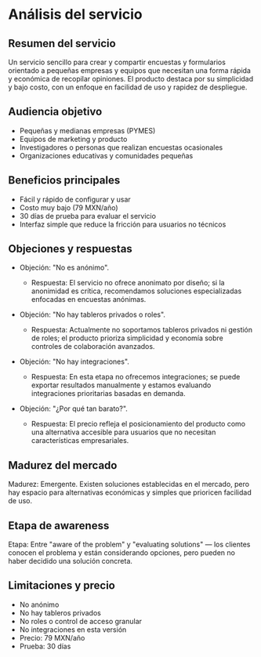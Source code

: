 # Análisis del servicio

## Resumen del servicio
Un servicio sencillo para crear y compartir encuestas y formularios orientado a pequeñas empresas y equipos que necesitan una forma rápida y económica de recopilar opiniones. El producto destaca por su simplicidad y bajo costo, con un enfoque en facilidad de uso y rapidez de despliegue.

## Audiencia objetivo
- Pequeñas y medianas empresas (PYMES)
- Equipos de marketing y producto
- Investigadores o personas que realizan encuestas ocasionales
- Organizaciones educativas y comunidades pequeñas

## Beneficios principales
- Fácil y rápido de configurar y usar
- Costo muy bajo (79 MXN/año)
- 30 días de prueba para evaluar el servicio
- Interfaz simple que reduce la fricción para usuarios no técnicos

## Objeciones y respuestas
- Objeción: "No es anónimo".
  - Respuesta: El servicio no ofrece anonimato por diseño; si la anonimidad es crítica, recomendamos soluciones especializadas enfocadas en encuestas anónimas.

- Objeción: "No hay tableros privados o roles".
  - Respuesta: Actualmente no soportamos tableros privados ni gestión de roles; el producto prioriza simplicidad y economía sobre controles de colaboración avanzados.

- Objeción: "No hay integraciones".
  - Respuesta: En esta etapa no ofrecemos integraciones; se puede exportar resultados manualmente y estamos evaluando integraciones prioritarias basadas en demanda.

- Objeción: "¿Por qué tan barato?".
  - Respuesta: El precio refleja el posicionamiento del producto como una alternativa accesible para usuarios que no necesitan características empresariales.

## Madurez del mercado
Madurez: Emergente. Existen soluciones establecidas en el mercado, pero hay espacio para alternativas económicas y simples que prioricen facilidad de uso.

## Etapa de awareness
Etapa: Entre "aware of the problem" y "evaluating solutions" — los clientes conocen el problema y están considerando opciones, pero pueden no haber decidido una solución concreta.

## Limitaciones y precio
- No anónimo
- No hay tableros privados
- No roles o control de acceso granular
- No integraciones en esta versión
- Precio: 79 MXN/año
- Prueba: 30 días
